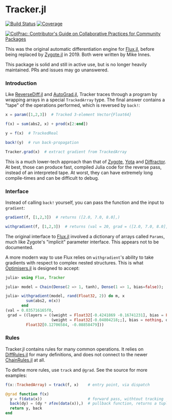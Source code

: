 # Tracker.jl

[![Build Status](https://github.com/FluxML/Tracker.jl/actions/workflows/CI.yml/badge.svg?branch=master)](https://github.com/FluxML/Tracker.jl/actions/workflows/CI.yml?query=branch%3Amaster)
[![Coverage](https://codecov.io/gh/FluxML/Tracker.jl/branch/master/graph/badge.svg)](https://codecov.io/gh/FluxML/Tracker.jl)
<!---[![Coverage](https://coveralls.io/repos/github/FluxML/Tracker.jl/badge.svg?branch=master)](https://coveralls.io/github/FluxML/Tracker.jl?branch=master) --->
[![ColPrac: Contributor's Guide on Collaborative Practices for Community Packages](https://img.shields.io/badge/ColPrac-Contributor's%20Guide-blueviolet)](https://github.com/SciML/ColPrac)


This was the original automatic differentiation engine for [Flux.jl](https://github.com/FluxML/Flux.jl), before being replaced by [Zygote.jl](https://github.com/FluxML/Zygote.jl) in 2019. Both were written by Mike Innes.

This package is solid and still in active use, but is no longer heavily maintained. PRs and issues may go unanswered.

### Introduction

Like [ReverseDiff.jl](https://github.com/JuliaDiff/ReverseDiff.jl) and [AutoGrad.jl](https://github.com/denizyuret/AutoGrad.jl), Tracker traces through a program by wrapping arrays in a special `TrackedArray` type. The final answer contains a "tape" of the operations performed, which is reversed by `back!`:

```julia
x = param([1,2,3])  # Tracked 3-element Vector{Float64}

f(x) = sum(abs2, x) + prod(x[2:end])

y = f(x)  # TrackedReal

back!(y)  # run back-propagation

Tracker.grad(x)  # extract gradient from TrackedArray
```

This is a much lower-tech approach than that of [Zygote](https://github.com/FluxML/Zygote.jl), [Yota](https://github.com/dfdx/Yota.jl) and [Diffractor](https://github.com/JuliaDiff/Diffractor.jl). At best, those can produce fast, compiled Julia code for the reverse pass, instead of an interpreted tape. At worst, they can have extremely long compile-times and can be difficult to debug.

### Interface

Instead of calling `back!` yourself, you can pass the function and the input to `gradient`:

```julia
gradient(f, [1,2,3])  # returns ([2.0, 7.0, 8.0],)

withgradient(f, [1,2,3])  # returns (val = 20, grad = ([2.0, 7.0, 8.0],))
```

The original interface to [Flux.jl](https://github.com/FluxML/Flux.jl) involved a dictionary of arrays called `Params`, much like Zygote's "implicit" parameter interface. This appears not to be documented.

A more modern way to use Flux relies on `withgradient`'s ability to take gradients with respect to complex nested structures. This is what [Optimisers.jl](https://github.com/FluxML/Optimisers.jl) is designed to accept:

```julia
julia> using Flux, Tracker

julia> model = Chain(Dense(2 => 1, tanh), Dense(1 => 1, bias=false));

julia> withgradient(model, rand(Float32, 2)) do m, x
         sum(abs2, m(x))
       end
(val = 0.035716165f0, 
 grad = ((layers = ((weight = Float32[-0.4241869 -0.16741231], bias = Float32[-0.5529184], σ = nothing), 
                    (weight = Float32[-0.04804218;;], bias = nothing, σ = nothing)),), 
         Float32[0.12706584, -0.08858479]))
```

### Rules

Tracker.jl contains rules for many common operations. It relies on [DiffRules.jl](https://github.com/JuliaDiff/DiffRules.jl) for many definitions, and does not connect to the newer [ChainRules.jl](https://github.com/JuliaDiff/ChainRules.jl) at all.

To define more rules, use `track` and `@grad`. See the source for more examples:

```julia
f(x::TrackedArray) = track(f, x)    # entry point, via dispatch

@grad function f(x)
  y = f(data(x))                    # forward pass, withtout tracking
  back(dy) = (dy * ∂f∂x(data(x)),)  # pullback function, returns a tuple
  return y, back
end
```

